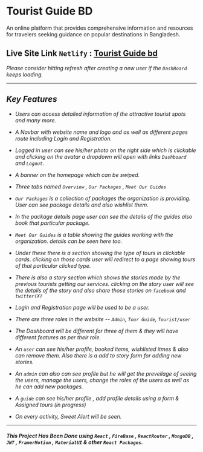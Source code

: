 # Tourist Guide BD

An online platform that provides comprehensive information
and resources for travelers seeking guidance on popular destinations in Bangladesh.

## Live Site Link `Netlify` : [ Tourist Guide bd ](https://tourist-guide-sakib.netlify.app/)

<i>Please consider hitting refresh after creating a new user if the `DashBoard` keeps loading.

***

## Key Features

- Users can access detailed information of the attractive tourist spots and many more.

- A Navbar with website name and logo and as well as different pages route including Login and Registration.

- Logged in user can see his/her photo on the right side which is clickable and clicking on the avatar a dropdown will open with links `Dashboard` and `Logout`.

- A banner on the homepage which can be swiped.
- Three tabs named `Overview` , `Our Packages` , `Meet Our Guides`
- `Our Packages` is a collection of packages the organization is providing. User can see package details and also wishlist them.
- In the package details page user can see the details of the guides also book that particular package.
- `Meet Our Guides` is a table showing the guides working with the organization. details can be seen here too.
- Under these there is a section showing the type of tours in clickable cards. clicking on those cards user will redirect to a page  showing tours of that particular clicked type.
- There is also a story section which shows the stories made by the previous tourists getting our services. clicking on the story user will see the details of the story and also share those stories on `facebook` and `twitter(X)`  
- Login and Registration page will be used to be a user.
- There are three roles in the website -- `Admin`, `Tour Guide`, `Tourist/user`
- The Dashboard will be different for three of them & they will have different features as per their role.
- An `user` can see his/her profile, booked items, wishlisted itmes & also can remove them. Also there is a add to story form for adding new stories.
- An `admin` can also can see profile but he will get the preveilage of seeing the users, manage the users, change the roles of the users as well as he can add new packages.
- A `guide` can see his/her profile , add profile details using a form & Assigned tours (in progress)
- On every activity, Sweet Alert will be seen.


***

#### This Project Has Been Done using `React` , `FireBase` , `ReactRouter` , `MongoDB` , `JWT` , `FramerMotion` , `MaterialUI` & other `React Packages`.

